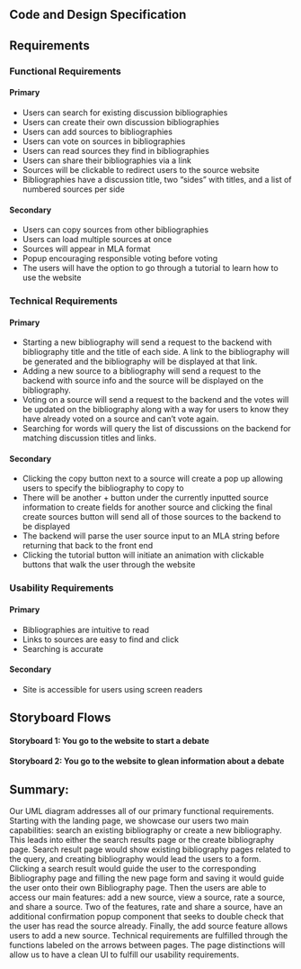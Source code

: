 ## Code and Design Specification

## Requirements

### Functional Requirements

#### Primary

- Users can search for existing discussion bibliographies
- Users can create their own discussion bibliographies
- Users can add sources to bibliographies
- Users can vote on sources in bibliographies
- Users can read sources they find in bibliographies
- Users can share their bibliographies via a link
- Sources will be clickable to redirect users to the source website
- Bibliographies have a discussion title, two “sides” with titles, and a list of numbered sources per side

#### Secondary

- Users can copy sources from other bibliographies
- Users can load multiple sources at once
- Sources will appear in MLA format
- Popup encouraging responsible voting before voting
- The users will have the option to go through a tutorial to learn how to use the website

### Technical Requirements

#### Primary

- Starting a new bibliography will send a request to the backend with bibliography title and the title of each side. A link to the bibliography will be generated and the bibliography will be displayed at that link.
- Adding a new source to a bibliography will send a request to the backend with source info and the source will be displayed on the bibliography.
- Voting on a source will send a request to the backend and the votes will be updated on the bibliography along with a way for users to know they have already voted on a source and can’t vote again.
- Searching for words will query the list of discussions on the backend for matching discussion titles and links.

#### Secondary

- Clicking the copy button next to a source will create a pop up allowing users to specify the bibliography to copy to
- There will be another + button under the currently inputted source information to create fields for another source and clicking the final create sources button will send all of those sources to the backend to be displayed
- The backend will parse the user source input to an MLA string before returning that back to the front end
- Clicking the tutorial button will initiate an animation with clickable buttons that walk the user through the website

### Usability Requirements

#### Primary

- Bibliographies are intuitive to read
- Links to sources are easy to find and click
- Searching is accurate

#### Secondary

- Site is accessible for users using screen readers

## Storyboard Flows

#### Storyboard 1: You go to the website to start a debate

#### Storyboard 2: You go to the website to glean information about a debate

## Summary:

Our UML diagram addresses all of our primary functional requirements. Starting with the landing page, we showcase our users two main capabilities: search an existing bibliography or create a new bibliography. This leads into either the search results page or the create bibliography page. Search result page would show existing bibliography pages related to the query, and creating bibliography would lead the users to a form. Clicking a search result would guide the user to the corresponding Bibliography page and filling the new page form and saving it would guide the user onto their own Bibliography page. Then the users are able to access our main features: add a new source, view a source, rate a source, and share a source. Two of the features, rate and share a source, have an additional confirmation popup component that seeks to double check that the user has read the source already. Finally, the add source feature allows users to add a new source. Technical requirements are fulfilled through the functions labeled on the arrows between pages. The page distinctions will allow us to have a clean UI to fulfill our usability requirements.
